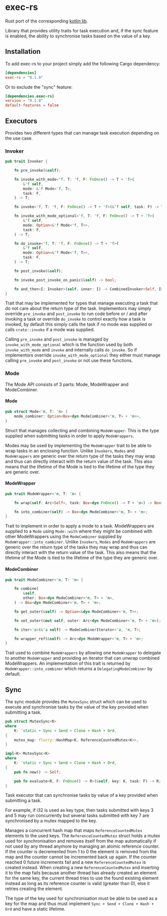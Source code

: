 # exec-rs

Rust port of the corresponding [kotlin lib](https://github.com/robinfriedli/exec).

Library that provides utility traits for task execution and, if the sync feature is enabled, the ability to synchronise
tasks based on the value of a key.

## Installation

To add exec-rs to your project simply add the following Cargo dependency:
```toml
[dependencies]
exec-rs = "0.1.0"
```

Or to exclude the "sync" feature:
```toml
[dependencies.exec-rs]
version = "0.1.0"
default-features = false
```

## Executors

Provides two different types that can manage task execution depending on the use case.

### Invoker

```rust
pub trait Invoker {

    fn pre_invoke(&self);

    fn invoke_with_mode<'f, T: 'f, F: FnOnce() -> T + 'f>(
        &'f self,
        mode: &'f Mode<'f, T>,
        task: F,
    ) -> T;

    fn invoke<'f, T: 'f, F: FnOnce() -> T + 'f>(&'f self, task: F) -> T;

    fn invoke_with_mode_optional<'f, T: 'f, F: FnOnce() -> T + 'f>(
        &'f self,
        mode: Option<&'f Mode<'f, T>>,
        task: F,
    ) -> T;

    fn do_invoke<'f, T: 'f, F: FnOnce() -> T + 'f>(
        &'f self,
        mode: Option<&'f Mode<'f, T>>,
        task: F,
    ) -> T;

    fn post_invoke(&self);

    fn invoke_post_invoke_on_panic(&self) -> bool;

    fn and_then<I: Invoker>(self, inner: I) -> CombinedInvoker<Self, I>;
}
```

Trait that may be implemented for types that manage executing a task that do not care about
the return type of the task. Implementors may simply override `pre_invoke` and `post_invoke` to run code before or / and after
invoking a task or override `do_invoke` to control exactly how a task is invoked, by default this simply calls the task
if no mode was supplied or calls `crate::invoke` if a mode was supplied.

Calling `pre_invoke` and `post_invoke` is managed by `invoke_with_mode_optional` which is the function used by both `invoke_with_mode`
and `invoke` and internally calls `do_invoke`. So if implementors override `invoke_with_mode_optional`
they either must manage calling `pre_invoke` and `post_invoke` or not use these functions.

### Mode

The Mode API consists of 3 parts: Mode, ModeWrapper and ModeCombiner.

#### Mode
```rust
pub struct Mode<'m, T: 'm> {
    mode_combiner: Option<Box<dyn ModeCombiner<'m, T> + 'm>>,
}
```
Struct that manages collecting and combining `ModeWrapper`. This is the type supplied when submitting tasks in order to apply `ModeWrappers`.

Modes may be used by implementing the `ModeWrapper` trait to be able to wrap tasks in an enclosing function. Unlike 
`Invokers`, `Modes` and `ModeWrappers` are generic over the return type of the tasks they may wrap and thus can
directly interact with the return value of the task. This also means that the lifetime of the
Mode is tied to the lifetime of the type they are generic over.

#### ModeWrapper
```rust
pub trait ModeWrapper<'m, T: 'm> {

    fn wrap(self: Arc<Self>, task: Box<dyn FnOnce() -> T + 'm>) -> Box<dyn FnOnce() -> T + 'm>;

    fn into_combiner(self) -> Box<dyn ModeCombiner<'m, T> + 'm>;
}
```
Trait to implement in order to apply a mode to a task. ModeWrappers are supplied to a `Mode` using `Mode::with` where
they might be combined with other ModeWrappers using the `ModeCombiner` supplied by `ModeWrapper::into_combiner`.
Unlike `Invokers`, `Modes` and `ModeWrappers` are generic over the return type
of the tasks they may wrap and thus can directly interact with the return value of the task.
This also means that the lifetime of the Mode is tied to the lifetime of the type they are generic over.

#### ModeCombiner
```rust
pub trait ModeCombiner<'m, T: 'm> {

    fn combine(
        &self,
        other: Box<dyn ModeCombiner<'m, T> + 'm>,
    ) -> Box<dyn ModeCombiner<'m, T> + 'm>;

    fn get_outer(&self) -> Option<&dyn ModeCombiner<'m, T>>;

    fn set_outer(&mut self, outer: Arc<dyn ModeCombiner<'m, T> + 'm>);

    fn iter<'a>(&'a self) -> ModeCombinerIterator<'a, 'm, T>;

    fn wrapper_ref(&self) -> Arc<dyn ModeWrapper<'m, T> + 'm>;
}
```
Trait used to combine `ModeWrappers` by allowing one `ModeWrapper` to delegate to another `ModeWrapper` and providing an
iterator that can unwrap combined ModeWrappers. An implementation of this trait is returned by `ModeWrapper::into_combiner`
which returns a `DelegatingModeCombiner` by default.

## Sync

The sync module provides the `MutexSync` struct which can be used to execute and synchronise tasks by the value of the
key provided when submitting a task.

```rust
pub struct MutexSync<K>
where
    K: 'static + Sync + Send + Clone + Hash + Ord,
{
    mutex_map: flurry::HashMap<K, ReferenceCountedMutex<K>>,
}

impl<K> MutexSync<K>
where
    K: 'static + Sync + Send + Clone + Hash + Ord,
{
    pub fn new() -> Self;

    pub fn evaluate<R, F: FnOnce() -> R>(&self, key: K, task: F) -> R;
}
```
Task executor that can synchronise tasks by value of a key provided when submitting a task.

For example, if i32 is used as key type, then tasks submitted with keys 3 and 5 may run concurrently
but several tasks submitted with key 7 are synchronised by a mutex mapped to the key.

Manages a concurrent hash map that maps `ReferenceCountedMutex` elements to the used keys. The `ReferenceCountedMutex` struct
holds a mutex used for synchronisation and removes itself from the map automatically if not used by
any thread anymore by managing an atomic reference counter. If the counter is decremented from 1 to
0 the element is removed from the map and the counter cannot be incremented back up again. If the counter
reached 0 future increments fail and a new `ReferenceCountedMutex` is created instead. When creating
a new `ReferenceCountedMutex` and inserting it to the map fails because another thread has already
created an element for the same key, the current thread tries to use the found existing element instead
as long as its reference counter is valid (greater than 0), else it retries creating the element.

The type of the key used for synchronisation must be able to be used as a key for the map and thus
must implement `Sync + Send + Clone + Hash + Ord` and have a static lifetime.